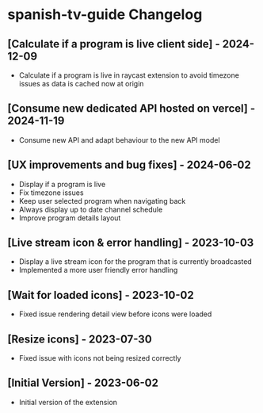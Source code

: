 # spanish-tv-guide Changelog

## [Calculate if a program is live client side] - 2024-12-09

- Calculate if a program is live in raycast extension to avoid timezone issues as data is cached now at origin

## [Consume new dedicated API hosted on vercel] - 2024-11-19

- Consume new API and adapt behaviour to the new API model

## [UX improvements and bug fixes] - 2024-06-02

- Display if a program is live
- Fix timezone issues
- Keep user selected program when navigating back
- Always display up to date channel schedule
- Improve program details layout

## [Live stream icon & error handling] - 2023-10-03

- Display a live stream icon for the program that is currently broadcasted
- Implemented a more user friendly error handling

## [Wait for loaded icons] - 2023-10-02

- Fixed issue rendering detail view before icons were loaded

## [Resize icons] - 2023-07-30

- Fixed issue with icons not being resized correctly

## [Initial Version] - 2023-06-02

- Initial version of the extension
